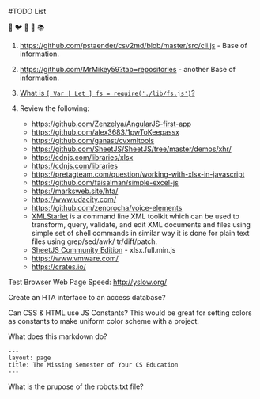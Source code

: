 
#TODO List

🚀 🐦 📸 💼 📚 

1. https://github.com/pstaender/csv2md/blob/master/src/cli.js  - Base of information.

2. https://github.com/MrMikey59?tab=repositories  - another Base of information.

3. [What is ```[ Var | Let ] fs = require('./lib/fs.js')```?](https://github.com/MikeMyers59/MikeMyers59/blob/main/JS/Require%20FS.md)

4. Review the following:
    - https://github.com/Zenzelya/AngularJS-first-app 
    - https://github.com/alex3683/1pwToKeepassx 
    - https://github.com/ganast/cvxmltools 
    - https://github.com/SheetJS/SheetJS/tree/master/demos/xhr/ 
    - https://cdnjs.com/libraries/xlsx 
    - https://cdnjs.com/libraries 
    - https://pretagteam.com/question/working-with-xlsx-in-javascript 
    - https://github.com/faisalman/simple-excel-js 
    - https://marksweb.site/hta/
    - https://www.udacity.com/ 
    - https://github.com/zenorocha/voice-elements 
    - [XMLStarlet](https://sourceforge.net/projects/xmlstar/files/xmlstarlet/) is a command line XML toolkit which can be used to transform, query, validate, and edit XML documents and files using simple set of shell commands in similar way it is done for plain text files using grep/sed/awk/ tr/diff/patch.
    - [SheetJS Community Edition](https://docs.sheetjs.com/) - xlsx.full.min.js
    - https://www.vmware.com/
    - https://crates.io/

Test Browser Web Page Speed: http://yslow.org/

Create an HTA interface to an access database? 

Can CSS & HTML use JS Constants?  This would be great for setting colors as constants to make uniform color scheme with a project.

What does this markdown do?
```
---
layout: page
title: The Missing Semester of Your CS Education
---
```

What is the prupose of the robots.txt file?

